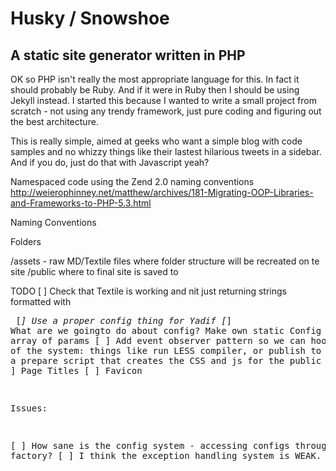 # Husky / Snowshoe

## A static site generator written in PHP

OK so PHP isn't really the most appropriate language for this. In fact it should probably be Ruby. And if it were in Ruby
then I should be using Jekyll instead. I started this because I wanted to write a small project from scratch - not using
any trendy framework, just pure coding and figuring out the best architecture.

This is really simple, aimed at geeks who want a simple blog with code samples and no whizzy things like their lastest
hilarious tweets in a sidebar. And if you do, just do that with Javascript yeah?

Namespaced code using the Zend 2.0 naming conventions
http://weierophinney.net/matthew/archives/181-Migrating-OOP-Libraries-and-Frameworks-to-PHP-5.3.html

Naming Conventions

Folders

/assets - raw MD/Textile files where folder structure will be recreated on te site
/public where to final site is saved to

TODO
[ ] Check that Textile is working and nit just returning strings formatted with <pre>
[*] Use a proper config thing for Yadif
[*] What are we goingto do about config? Make own static Config class with array of params
[ ] Add event observer pattern so we can hook into parts of the system: things like run LESS compiler, or publish to S3
[ ] Need a prepare script that creates the CSS and js for the public directory?
[ ] Page Titles
[ ] Favicon


Issues:

[ ] How sane is the config system - accessing configs through a factory?
[ ] I think the exception handling system is WEAK.